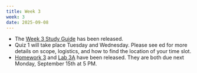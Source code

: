 ```yaml
---
title: Week 3
week: 3
date: 2025-09-08
---
```


- The [Week 3 Study Guide](/assets/guides/fall25/week03.pdf) has been released.
- Quiz 1 will take place Tuesday and Wednesday. Please see ed for more details on scope, logistics, and how to find the location of your time slot.
- [Homework 3](http://prob140.datahub.berkeley.edu/hub/user-redirect/git-pull?repo=https://github.com/prob140/materials-fa25&branch=main&subPath=hw/Homework_03.ipynb) and [Lab 3A](http://prob140.datahub.berkeley.edu/hub/user-redirect/git-pull?repo=https://github.com/prob140/materials-fa25&branch=main&subPath=lab/Lab_03.ipynb) have been released. They are both due next Monday, September 15th at 5 PM.